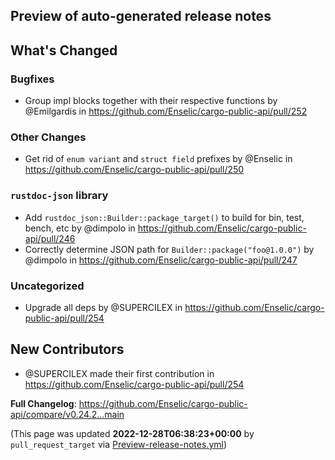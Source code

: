 ## Preview of auto-generated release notes
<!-- Release notes generated using configuration in .github/release.yml at main -->

## What's Changed
### Bugfixes
* Group impl blocks together with their respective functions by @Emilgardis in https://github.com/Enselic/cargo-public-api/pull/252
### Other Changes
* Get rid of `enum variant` and `struct field` prefixes by @Enselic in https://github.com/Enselic/cargo-public-api/pull/250
### `rustdoc-json` library
* Add `rustdoc_json::Builder::package_target()` to build for bin, test, bench, etc by @dimpolo in https://github.com/Enselic/cargo-public-api/pull/246
* Correctly determine JSON path for `Builder::package("foo@1.0.0")` by @dimpolo in https://github.com/Enselic/cargo-public-api/pull/247
### Uncategorized
* Upgrade all deps by @SUPERCILEX in https://github.com/Enselic/cargo-public-api/pull/254

## New Contributors
* @SUPERCILEX made their first contribution in https://github.com/Enselic/cargo-public-api/pull/254

**Full Changelog**: https://github.com/Enselic/cargo-public-api/compare/v0.24.2...main


(This page was updated **2022-12-28T06:38:23+00:00** by `pull_request_target` via [Preview-release-notes.yml](https://github.com/Enselic/cargo-public-api/actions/runs/3792224441))
